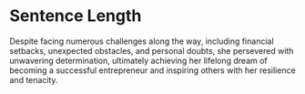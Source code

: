 # Sentence Length

Despite facing numerous challenges along the way, including financial setbacks, unexpected obstacles, and personal doubts, she persevered with unwavering determination, ultimately achieving her lifelong dream of becoming a successful entrepreneur and inspiring others with her resilience and tenacity.

